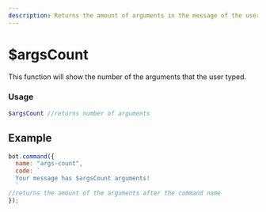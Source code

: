```yaml
---
description: Returns the amount of arguments in the message of the user.
---
```


# $argsCount

This function will show the number of the arguments that the user typed.

### Usage

```php
$argsCount //returns number of arguments
```

## Example

```javascript
bot.command({
  name: "args-count",
  code: `
  Your message has $argsCount arguments!
  `
//returns the amount of the arguments after the command name
});
```

